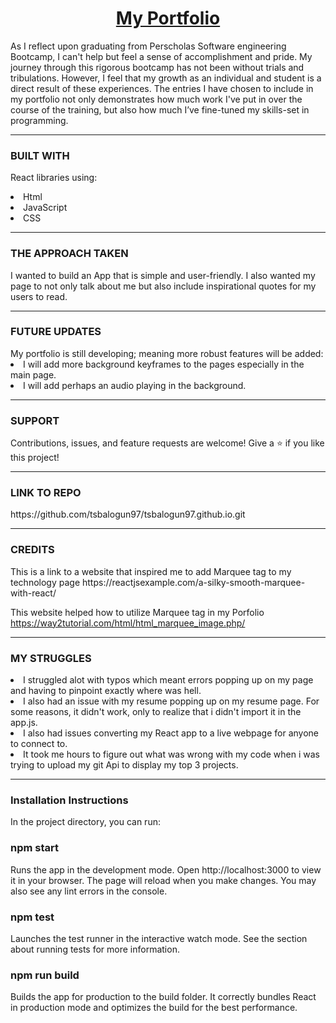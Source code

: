  <!-- explanations of the technologies used, the approach taken, a link to your live site, installation instructions, unsolved problems, -->

<u><h1 align="center">My Portfolio</h1></u>
As I reflect upon graduating from Perscholas Software engineering Bootcamp, I can't help but feel a sense of accomplishment and pride. My journey through this rigorous bootcamp has not been without trials and tribulations. However, I feel that my growth as an individual and student is a direct result of these experiences. The entries I have chosen to include in my portfolio not only demonstrates how much work I've put in over the course of the training, but also how much I’ve fine-tuned my skills-set in programming.

<hr>

<h3>BUILT WITH</h3>
<p>React libraries using:</p>
<li>Html</li>
<li>JavaScript</li>
<li>CSS</li>

<hr>

<h3>THE APPROACH TAKEN</h3>
I wanted to build an App that is simple and user-friendly. I also wanted my page to not only talk about me but also include inspirational quotes for my users to read. 

<hr>


<h3>FUTURE UPDATES</h3>
My portfolio is still developing; meaning more robust features will be added:
<li>I will add more background keyframes to the pages especially in the main page.</li> 
<li>I will add perhaps an audio playing in the background.</li> 


<hr>

<h3>SUPPORT</h3>
Contributions, issues, and feature requests are welcome!
Give a ⭐️ if you like this project!

<hr>

<h3>LINK TO REPO</h3>
https://github.com/tsbalogun97/tsbalogun97.github.io.git

<hr>

<h3>CREDITS</h3>
This is a link to a website that inspired me to  add Marquee tag to my technology page  https://reactjsexample.com/a-silky-smooth-marquee-with-react/ 


This website helped how to utilize Marquee tag in my Porfolio https://way2tutorial.com/html/html_marquee_image.php/


<hr>

<h3>MY STRUGGLES</h3>
<li>I struggled alot with typos which meant errors popping up on my page and having to pinpoint exactly where was hell.</li>
<li>I also had an issue with my resume popping up on my resume page. For some reasons, it didn't work, only to realize that i  didn't import it in the app.js.</li>
<li>I also had issues converting my React app to a live webpage for anyone to connect to.</li>
<li> It took me hours to figure out what was wrong with my code when i was trying to upload my git Api to display my top 3 projects.</li>

<hr>

<h3>Installation Instructions</h3>
In the project directory, you can run:

<h3>npm start</h3>
Runs the app in the development mode.
Open http://localhost:3000 to view it in your browser.
The page will reload when you make changes.
You may also see any lint errors in the console.

<h3>npm test</h3>
Launches the test runner in the interactive watch mode.
See the section about running tests for more information.

<h3>npm run build</h3>
Builds the app for production to the build folder.
It correctly bundles React in production mode and optimizes the build for the best performance.



